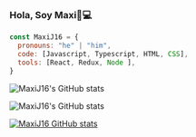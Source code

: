 ### Hola, Soy Maxi👋💻

```js
const MaxiJ16 = {
  pronouns: "he" | "him",
  code: [Javascript, Typescript, HTML, CSS],
  tools: [React, Redux, Node ],
}
```

![MaxiJ16's GitHub stats](https://github-readme-stats.vercel.app/api?username=MaxiJ16&show_icons=true)

![MaxiJ16's GitHub stats](https://github-readme-stats.vercel.app/api?username=MaxiJ16&show_icons=true&theme=dark)

[![MaxiJ16 GitHub stats](https://github-readme-stats.vercel.app/api?username=MaxiJ16)](https://github.com/anuraghazra/github-readme-stats)
